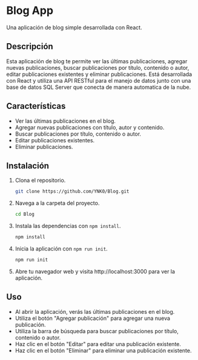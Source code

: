 # Blog App

Una aplicación de blog simple desarrollada con React.

## Descripción

Esta aplicación de blog te permite ver las últimas publicaciones, agregar nuevas publicaciones, buscar publicaciones por título, contenido o autor, editar publicaciones existentes y eliminar publicaciones. Está desarrollada con React y utiliza una API RESTful para el manejo de datos junto con una base de datos SQL Server que conecta de manera automatica de la nube.

## Características

- Ver las últimas publicaciones en el blog.
- Agregar nuevas publicaciones con título, autor y contenido.
- Buscar publicaciones por título, contenido o autor.
- Editar publicaciones existentes.
- Eliminar publicaciones.

## Instalación

1. Clona el repositorio.

   ```sh
   git clone https://github.com/YNK0/Blog.git
   ```

2. Navega a la carpeta del proyecto.

   ```sh
   cd Blog
   ```

3. Instala las dependencias con `npm install`.

   ```sh
   npm install
   ```

4. Inicia la aplicación con `npm run init`.

   ```sh
   npm run init
   ```

5. Abre tu navegador web y visita http://localhost:3000 para ver la aplicación.

## Uso

- Al abrir la aplicación, verás las últimas publicaciones en el blog.
- Utiliza el botón "Agregar publicación" para agregar una nueva publicación.
- Utiliza la barra de búsqueda para buscar publicaciones por título, contenido o autor.
- Haz clic en el botón "Editar" para editar una publicación existente.
- Haz clic en el botón "Eliminar" para eliminar una publicación existente.
